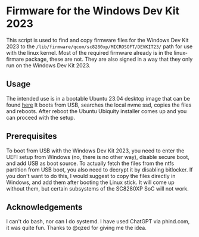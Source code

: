 # Firmware for the Windows Dev Kit 2023

This script is used to find and copy firmware files for the Windows Dev Kit 2023 to the ```/lib/firmware/qcom/sc8280xp/MICROSOFT/DEVKIT23/``` path for use with the linux kernel. Most of the required firmware already is in the linux-firmare package, these are not. They are also signed in a way that they only run on the Windows Dev Kit 2023.

## Usage

The intended use is in a bootable Ubuntu 23.04 desktop image that can be found [here](https://drive.google.com/drive/folders/1sc_CpqOMTJNljfvRyLG-xdwB0yduje_O?usp=sharing) It boots from USB, searches the local nvme ssd, copies the files and reboots. After reboot the Ubuntu Ubiquity installer comes up and you can proceed with the setup.

## Prerequisites

To boot from USB with the Windows Dev Kit 2023, you need to enter the UEFI setup from Windows (no, there is no other way), disable secure boot, and add USB as boot source. To actually fetch the files from the ntfs partition from USB boot, you also need to decrypt it by disabling bitlocker. If you don't want to do this, I would suggest to copy the files directly in Windows, and add them after booting the Linux stick. It will come up without them, but certain subsystems of the SC8280XP SoC will not work. 

## Acknowledgements

I can't do bash, nor can I do systemd. I have used ChatGPT via phind.com, it was quite fun. Thanks to @qzed for giving me the idea. 
